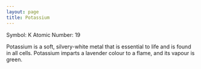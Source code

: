 ```yaml
---
layout: page
title: Potassium
---
```


Symbol: K
Atomic Number: 19

Potassium is a soft, silvery-white metal that is essential to life and is found in all cells.
Potassium imparts a lavender colour to a flame, and its vapour is green.
